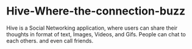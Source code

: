 # Hive-Where-the-connection-buzz
Hive is a Social Networking application, where users can share their thoughts in format of text, Images, Videos, and  Gifs. People can chat to each others. and even call friends.

